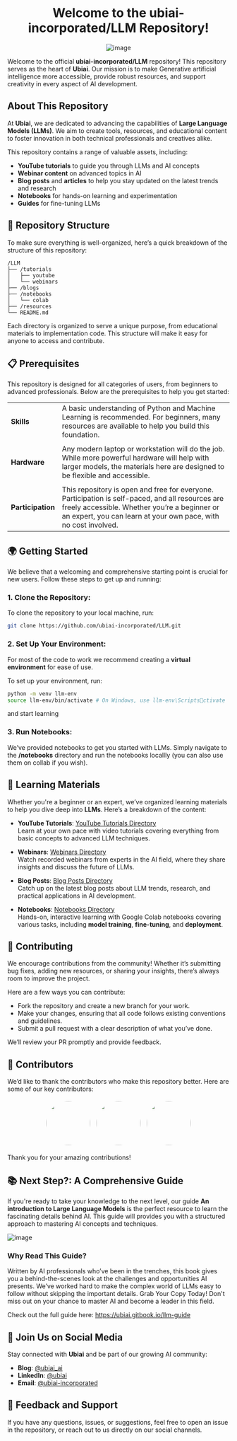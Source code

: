 
<div align="center">

# Welcome to the **ubiai-incorporated/LLM** Repository!

![image](https://github.com/user-attachments/assets/5807cfe5-2321-4cc9-80a3-ae23cc228c9d)

</div>

Welcome to the official **ubiai-incorporated/LLM** repository! This repository serves as the heart of **Ubiai**. Our mission is to make Generative artificial intelligence more accessible, provide robust resources, and support creativity in every aspect of AI development.

## **About This Repository**

At **Ubiai**, we are dedicated to advancing the capabilities of **Large Language Models (LLMs)**. We aim to create tools, resources, and educational content to foster innovation in both technical professionals and creatives alike.

This repository contains a range of valuable assets, including:
- **YouTube tutorials** to guide you through LLMs and AI concepts
- **Webinar content** on advanced topics in AI
- **Blog posts** and **articles** to help you stay updated on the latest trends and research
- **Notebooks** for hands-on learning and experimentation
- **Guides** for fine-tuning LLMs

## 📂 **Repository Structure**

To make sure everything is well-organized, here’s a quick breakdown of the structure of this repository:

```
/LLM
├── /tutorials
│   ├── youtube
│   └── webinars
├── /blogs
├── /notebooks
│   └── colab
├── /resources
└── README.md
```

Each directory is organized to serve a unique purpose, from educational materials to implementation code. This structure will make it easy for anyone to access and contribute.

## 📋 Prerequisites

This repository is designed for all categories of users, from beginners to advanced professionals. Below are the prerequisites to help you get started:

<div align="center">

|                 |                                                                                                        |
|-----------------|--------------------------------------------------------------------------------------------------------|
| **Skills**      | A basic understanding of Python and Machine Learning is recommended. For beginners, many resources are available to help you build this foundation.                     |
|                 |                                                                                                        |
| **Hardware**    | Any modern laptop or workstation will do the job. While more powerful hardware will help with larger models, the materials here are designed to be flexible and accessible. |
|                 |                                                                                                        |
| **Participation** | This repository is open and free for everyone. Participation is self-paced, and all resources are freely accessible. Whether you’re a beginner or an expert, you can learn at your own pace, with no cost involved. |

</div>



## 🌍 **Getting Started**

We believe that a welcoming and comprehensive starting point is crucial for new users. Follow these steps to get up and running:

### 1. Clone the Repository:
To clone the repository to your local machine, run:
```bash
git clone https://github.com/ubiai-incorporated/LLM.git
```

### 2. Set Up Your Environment:
For most of the code to work we recommend creating a **virtual environment** for ease of use.

To set up your environment, run:
```bash
python -m venv llm-env
source llm-env/bin/activate # On Windows, use llm-env\Scriptsctivate
```
and start learning

### 3. Run Notebooks:
We’ve provided notebooks to get you started with LLMs. Simply navigate to the **/notebooks** directory and run the notebooks locallly (you can also use them on collab if you wish).

## 📘 **Learning Materials**

Whether you're a beginner or an expert, we’ve organized learning materials to help you dive deep into **LLMs**. Here’s a breakdown of the content:

- **YouTube Tutorials**: [YouTube Tutorials Directory](#)  
  Learn at your own pace with video tutorials covering everything from basic concepts to advanced LLM techniques.
  
- **Webinars**: [Webinars Directory](#)  
  Watch recorded webinars from experts in the AI field, where they share insights and discuss the future of LLMs.
  
- **Blog Posts**: [Blog Posts Directory](#)  
  Catch up on the latest blog posts about LLM trends, research, and practical applications in AI development.

- **Notebooks**: [Notebooks Directory](#)  
  Hands-on, interactive learning with Google Colab notebooks covering various tasks, including **model training**, **fine-tuning**, and **deployment**.

## 🚀 **Contributing**

We encourage contributions from the community! Whether it’s submitting bug fixes, adding new resources, or sharing your insights, there’s always room to improve the project.

Here are a few ways you can contribute:
- Fork the repository and create a new branch for your work.
- Make your changes, ensuring that all code follows existing conventions and guidelines.
- Submit a pull request with a clear description of what you’ve done.

We’ll review your PR promptly and provide feedback.

## 👥 **Contributors**

We’d like to thank the contributors who make this repository better. Here are some of our key contributors:

<div align="center">
  <img src="https://avatars.githubusercontent.com/u/125603818?v=4" width="100" height="100" style="border-radius: 50%; margin: 5px;">
  <img src="https://github.com/MelekMessoussi" width="100" height="100" style="border-radius: 50%; margin: 5px;">
  <img src="https://github.com/username3.png" width="100" height="100" style="border-radius: 50%; margin: 5px;">
</div>

Thank you for your amazing contributions!


## 📚 **Next Step?: A Comprehensive Guide**

If you're ready to take your knowledge to the next level, our guide **An introduction to Large Language Models** is the perfect resource to learn the fascinating details behind AI. This guide will provides you with a structured approach to mastering AI concepts and techniques.

![image](https://github.com/user-attachments/assets/048c071a-38ea-4d1f-b8c1-f15fb06c2fe8)



### Why Read This Guide?

Written by AI professionals who’ve been in the trenches, this book gives you a behind-the-scenes look at the challenges and opportunities AI presents. We’ve worked hard to make the complex world of LLMs easy to follow without skipping the important details. Grab Your Copy Today! Don't miss out on your chance to master AI and become a leader in this field.
  
 Check out the full guide here: https://ubiai.gitbook.io/llm-guide




## 🚀 **Join Us on Social Media**

Stay connected with **Ubiai** and be part of our growing AI community:

- **Blog**: [@ubiai_ai](https://twitter.com/ubiai_ai)
- **LinkedIn**: [@ubiai](https://linkedin.com/company/ubiai)
- **Email**: [@ubiai-incorporated](https://medium.com/@ubiai-incorporated)

## 💬 **Feedback and Support**

If you have any questions, issues, or suggestions, feel free to open an issue in the repository, or reach out to us directly on our social channels.
